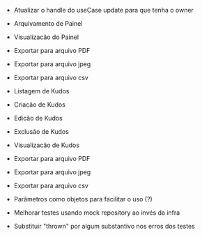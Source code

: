 - Atualizar o handle do useCase update para que tenha o owner
- Arquivamento de Painel
- Visualizacão do Painel
- Exportar para arquivo PDF
- Exportar para arquivo jpeg
- Exportar para arquivo csv

- Listagem de Kudos
- Criacão de Kudos
- Edicão de Kudos
- Exclusão de Kudos
- Visualizacão de Kudos
- Exportar para arquivo PDF
- Exportar para arquivo jpeg
- Exportar para arquivo csv

- Parâmetros como objetos para facilitar o uso (?)
- Melhorar testes usando mock repository ao invés da infra
- Substituir "thrown" por algum substantivo nos erros dos testes
